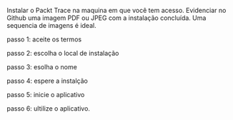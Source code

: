 Instalar o Packt Trace na maquina em que você tem acesso.
Evidenciar no Github uma imagem PDF ou JPEG com a instalação concluída.
Uma sequencia de imagens é ideal.

passo 1: aceite os termos

passo 2: escolha o local de instalação

passo 3: esolha o nome 

passo 4: espere a instalção

passo 5: inicie o aplicativo

passo 6: ultilize o aplicativo.